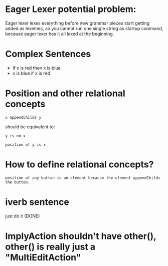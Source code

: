 
# Eager Lexer potential problem:

Eager lexer lexes everything before new grammar pieces start getting added as lexemes, so you cannot run one single string as startup command, because eager lexer has it all lexed at the beginning.


# Complex Sentences

* if x is red then x is blue
* x is blue if x is red

# Position and other relational concepts

```
x appendChilds y 
```

should be equivalent to:

```
y is on x
```

```
position of y is x
```


# How to define relational concepts?

```
position of any button is an element because the element appendChilds the button.
```


# iverb sentence

just do it (DONE)

# ImplyAction shouldn't have other(), other() is really just a "MultiEditAction"












